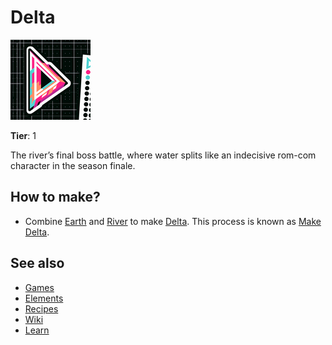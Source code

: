 # Delta

![](../images/item.delta.png)

**Tier**: 1

The river’s final boss battle, where water splits like an indecisive rom-com character in the season finale.

## How to make?

* Combine [Earth](/wiki/elements/earth) and [River](/wiki/elements/river) to make [Delta](/wiki/elements/delta). This process is known as [Make Delta](/wiki/recipes/make-delta).

## See also

* [Games](/wiki/games)
* [Elements](/wiki/elements)
* [Recipes](/wiki/recipes)
* [Wiki](/wiki/index)
* [Learn](/learn/index)
